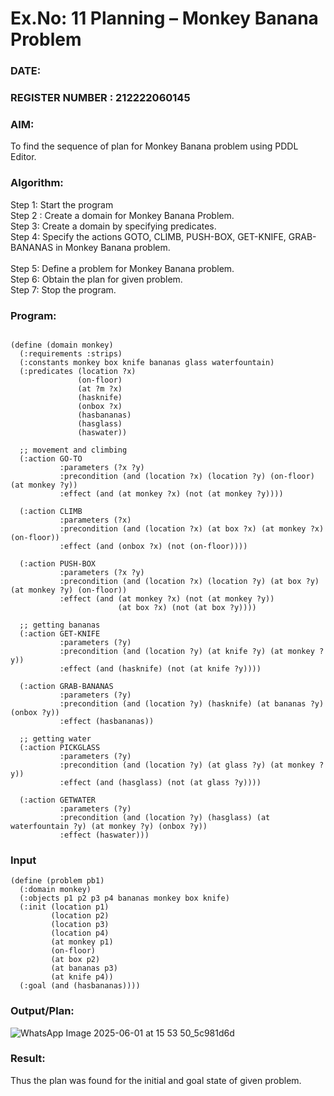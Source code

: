 # Ex.No: 11  Planning –  Monkey Banana Problem
### DATE:                                                                            
### REGISTER NUMBER : 212222060145
### AIM: 
To find the sequence of plan for Monkey Banana problem using PDDL Editor.
###  Algorithm:
Step 1:  Start the program <br> 
Step 2 : Create a domain for Monkey Banana Problem. <br> 
Step 3:  Create a domain by specifying predicates. <br> 
Step 4: Specify the actions GOTO, CLIMB, PUSH-BOX, GET-KNIFE, GRAB-BANANAS in Monkey Banana problem.<br>  
Step 5:   Define a problem for Monkey Banana problem.<br> 
Step 6:  Obtain the plan for given problem.<br> 
Step 7: Stop the program.<br> 
### Program:
```

(define (domain monkey)
  (:requirements :strips)
  (:constants monkey box knife bananas glass waterfountain)
  (:predicates (location ?x)
               (on-floor)
               (at ?m ?x)
               (hasknife)
               (onbox ?x)
               (hasbananas)
               (hasglass)
               (haswater))
  
  ;; movement and climbing
  (:action GO-TO
           :parameters (?x ?y)
           :precondition (and (location ?x) (location ?y) (on-floor) (at monkey ?y))
           :effect (and (at monkey ?x) (not (at monkey ?y))))
           
  (:action CLIMB
           :parameters (?x)
           :precondition (and (location ?x) (at box ?x) (at monkey ?x) (on-floor))
           :effect (and (onbox ?x) (not (on-floor))))
           
  (:action PUSH-BOX
           :parameters (?x ?y)
           :precondition (and (location ?x) (location ?y) (at box ?y) (at monkey ?y) (on-floor))
           :effect (and (at monkey ?x) (not (at monkey ?y))
                        (at box ?x) (not (at box ?y))))
  
  ;; getting bananas
  (:action GET-KNIFE
           :parameters (?y)
           :precondition (and (location ?y) (at knife ?y) (at monkey ?y))
           :effect (and (hasknife) (not (at knife ?y))))
  
  (:action GRAB-BANANAS
           :parameters (?y)
           :precondition (and (location ?y) (hasknife) (at bananas ?y) (onbox ?y))
           :effect (hasbananas))
  
  ;; getting water
  (:action PICKGLASS
           :parameters (?y)
           :precondition (and (location ?y) (at glass ?y) (at monkey ?y))
           :effect (and (hasglass) (not (at glass ?y))))
           
  (:action GETWATER
           :parameters (?y)
           :precondition (and (location ?y) (hasglass) (at waterfountain ?y) (at monkey ?y) (onbox ?y))
           :effect (haswater)))
```
### Input 
```
(define (problem pb1)
  (:domain monkey)
  (:objects p1 p2 p3 p4 bananas monkey box knife)
  (:init (location p1)
         (location p2)
         (location p3)
         (location p4)
         (at monkey p1)
         (on-floor)
         (at box p2)
         (at bananas p3)
         (at knife p4))
  (:goal (and (hasbananas))))
```
### Output/Plan:
![WhatsApp Image 2025-06-01 at 15 53 50_5c981d6d](https://github.com/user-attachments/assets/85c8af9e-b8fb-47dd-a5cd-d96424edcc5a)

### Result:
Thus the plan was found for the initial and goal state of given problem.
